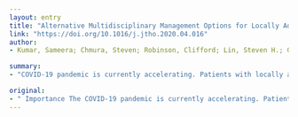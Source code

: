 ```yaml
---
layout: entry
title: "Alternative Multidisciplinary Management Options for Locally Advanced Non-Small Cell Lung Cancer During the COVID-19 Global Pandemic"
link: "https://doi.org/10.1016/j.jtho.2020.04.016"
author:
- Kumar, Sameera; Chmura, Steven; Robinson, Clifford; Lin, Steven H.; Gadgeel, Shirish M.; Donington, Jessica; Feliciano, Josephine; Stinchcombe, Thomas E.; Werner-Wasik, Maria; Edelman, Martin J.; Moghanaki, Drew

summary:
- "COVID-19 pandemic is currently accelerating. Patients with locally advanced non-small cell lung cancer (LA-NSCLC) may require treatment in locations where resources are limited and the prevalence of infection is high. Adapting alternative treatment strategies as quickly as possible may save lives and should be implemented through communication with the multidisciplinary cancer team. The overarching goals are to reduce the number of visits to a healthcare facility, reduce the risk of SARS-CoV-2 exposure."

original:
- " Importance The COVID-19 pandemic is currently accelerating. Patients with locally advanced non-small cell lung cancer (LA-NSCLC) may require treatment in locations where resources are limited and the prevalence of infection is high. Patients with LA-NSCLC frequently present with comorbidities that increase the risk for severe morbidity and mortality from COVID-19. These risks may be further increased by treatments for LA-NSCLC. Observation We present an expert thoracic oncology multidisciplinary (radiation oncology, medical oncology, surgical oncology) consensus opinion of alternative strategies for the treatment of LA-NSCLC during a pandemic, though guiding data is scarce. The overarching goals of these approaches are to reduce the number of visits to a healthcare facility, reduce the risk of SARS-CoV-2 exposure, attenuate the immunocompromising effects of lung cancer therapies, and provide effective oncologic therapy. Patients with resectable disease can be treated with definitive non-operative management if surgical resources are limited or the risks of perioperative care are high. Non-operative options include chemotherapy, chemoimmunotherapy, and radiation therapy with sequential schedules that may or may not affect long-term outcomes in an era in which immunotherapy is available. The order of treatments may be based on patient factors and clinical resources. Whenever radiation therapy is delivered without concurrent chemotherapy, hypofractionated schedules are appropriate. For patients who are confirmed to have COVID-19, usually cancer therapies may be withheld until symptoms have resolved with negative viral test results. Conclusions and Relevance The risk of severe treatment-related morbidity and mortality is significantly elevated for patients undergoing treatment for LA-NSCLC during the COVID-19 pandemic. Adapting alternative treatment strategies as quickly as possible may save lives and should be implemented through communication with the multidisciplinary cancer team."
---
```


